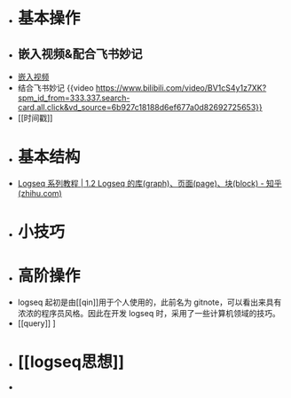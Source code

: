 - # 基本操作
- ## 嵌入视频&配合飞书妙记
- [嵌入视频](https://www.xiaohongshu.com/discovery/item/62c96f9900000000210351a7)
- 结合飞书妙记 {{video https://www.bilibili.com/video/BV1cS4y1z7XK?spm_id_from=333.337.search-card.all.click&vd_source=6b927c18188d6ef677a0d82692725653}}
- [[时间戳]]
- # 基本结构
- [Logseq 系列教程 | 1.2 Logseq 的库(graph)、页面(page)、块(block) - 知乎 (zhihu.com)](https://zhuanlan.zhihu.com/p/370299376)
- # 小技巧
- # 高阶操作
- logseq 起初是由[[qin]]用于个人使用的，此前名为 gitnote，可以看出来具有浓浓的程序员风格。因此在开发 logseq 时，采用了一些计算机领域的技巧。
- [[query]] ]
- # [[logseq思想]]
-